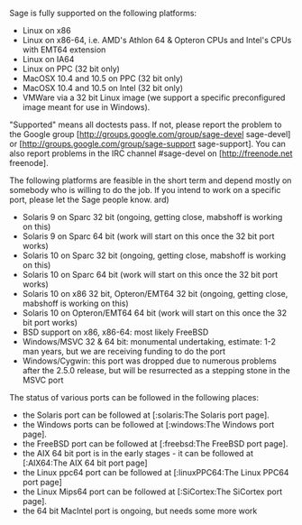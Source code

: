 Sage is fully supported on the following platforms:

 * Linux on x86
 * Linux on x86-64, i.e. AMD's Athlon 64 & Opteron CPUs and Intel's CPUs with EMT64 extension
 * Linux on IA64
 * Linux on PPC (32 bit only)
 * MacOSX 10.4 and 10.5 on PPC (32 bit only)
 * MacOSX 10.4 and 10.5  on Intel (32 bit only)
 * VMWare via a 32 bit Linux image (we support a specific preconfigured image meant for use in Windows).

"Supported" means all doctests pass. If not, please report the problem to the Google group [http://groups.google.com/group/sage-devel sage-devel] or [http://groups.google.com/group/sage-support sage-support]. You can also report problems in the IRC channel #sage-devel on [http://freenode.net freenode].
 
The following platforms are feasible in the short term and depend mostly on somebody who is willing to do the job. If you intend to work on a specific port, please let the Sage people know.
ard)

 * Solaris 9 on Sparc 32 bit (ongoing, getting close, mabshoff is working on this)
 * Solaris 9 on Sparc 64 bit (work will start on this once the 32 bit port works)
 * Solaris 10 on Sparc 32 bit (ongoing, getting close, mabshoff is working on this)
 * Solaris 10 on Sparc 64 bit (work will start on this once the 32 bit port works)
 * Solaris 10 on x86 32 bit, Opteron/EMT64 32 bit (ongoing, getting close, mabshoff is working on this)
 * Solaris 10 on Opteron/EMT64 64 bit (work will start on this once the 32 bit port works)
 * BSD support on x86, x86-64: most likely FreeBSD
 * Windows/MSVC 32 & 64 bit: monumental undertaking, estimate: 1-2 man years, but we are receiving funding to do the port
 * Windows/Cygwin: this port was dropped due to numerous problems after the 2.5.0 release, but will be resurrected as a stepping stone in the MSVC port

The status of various ports can be followed in the following places:
 * the Solaris port can be followed at [:solaris:The Solaris port page].
 * the Windows ports can be followed at [:windows:The Windows port page].
 * the FreeBSD port can be followed at [:freebsd:The FreeBSD port page].
 * the AIX 64 bit port is in the early stages - it can be followed at [:AIX64:The AIX 64 bit port page]
 * the Linux ppc64 port can be followed at [:linuxPPC64:The Linux PPC64 port page]
 * the Linux Mips64 port can be followed at [:SiCortex:The SiCortex port page].
 * the 64 bit MacIntel port is ongoing, but needs some more work

